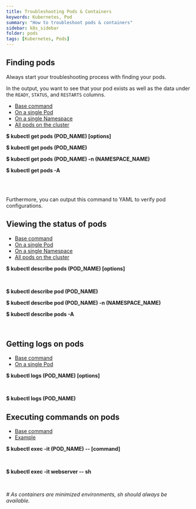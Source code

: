 ```yaml
---
title: Troubleshooting Pods & Containers
keywords: Kubernetes, Pod
summary: "How to troubleshoot pods & containers"
sidebar: k8s_sidebar
folder: pods
tags: [Kubernetes, Pods]
---
```


## Finding pods

Always start your troubleshooting process with finding your pods.

In the output, you want to see that your pod exists as well as the data under the `READY`, `STATUS`, and `RESTARTS` columns.

<ul id="profileTabs" class="nav nav-tabs">
    <li class="active"><a href="#get-pods-baseCommand" data-toggle="tab">Base command</a></li>
    <li><a href="#get-pods-single-pod" data-toggle="tab">On a single Pod</a></li>
    <li><a href="#get-pods-namespace" data-toggle="tab">On a single Namespace</a></li>
    <li><a href="#get-pods-all" data-toggle="tab">All pods on the cluster</a></li>
</ul>
<div class="tab-content">
    <div role="tabpanel" class="tab-pane active" id="get-pods-baseCommand">
        <p><b>$ kubectl get pods (POD_NAME) [options] </b></p>
    </div>
    <div role="tabpanel" class="tab-pane" id="get-pods-single-pod">
        <p><b>$ kubectl get pods (POD_NAME) </b></p>
    </div>
    <div role="tabpanel" class="tab-pane" id="get-pods-namespace">
        <p><b>$ kubectl get pods (POD_NAME) -n (NAMESPACE_NAME) </b></p>
    </div>
    <div role="tabpanel" class="tab-pane" id="get-pods-all">
        <p><b>$ kubectl get pods -A </b></p>
    </div><br>
</div><br>

Furthermore, you can output this command to YAML to verify pod configurations.

## Viewing the status of pods

<ul id="profileTabs" class="nav nav-tabs">
    <li class="active"><a href="#describe-pods-baseCommand" data-toggle="tab">Base command</a></li>
    <li><a href="#describe-single-pod" data-toggle="tab">On a single Pod</a></li>
    <li><a href="#describe-pods-namespace" data-toggle="tab">On a single Namespace</a></li>
    <li><a href="#describe-pods-all" data-toggle="tab">All pods on the cluster</a></li>
</ul>
<div class="tab-content">
    <div role="tabpanel" class="tab-pane active" id="describe-pods-baseCommand">
        <p><b>$ kubectl describe pods (POD_NAME) [options] </b></p><br>
    </div>
    <div role="tabpanel" class="tab-pane" id="describe-single-pod">
        <p><b>$ kubectl describe pod (POD_NAME) </b></p>
    </div>
    <div role="tabpanel" class="tab-pane" id="describe-pods-namespace">
        <p><b>$ kubectl describe pod (POD_NAME) -n (NAMESPACE_NAME) </b></p>
    </div>
    <div role="tabpanel" class="tab-pane" id="describe-pods-all">
        <p><b>$ kubectl describe pods -A </b></p>
    </div><br>
</div>

## Getting logs on pods

<ul id="profileTabs" class="nav nav-tabs">
    <li class="active"><a href="#kubectl-logs-baseCommand" data-toggle="tab">Base command</a></li>
    <li><a href="#kubectl-logs-single-pod" data-toggle="tab">On a single Pod</a></li>
</ul>
<div class="tab-content">
    <div role="tabpanel" class="tab-pane active" id="kubectl-logs-baseCommand">
        <p><b>$ kubectl logs (POD_NAME) [options] </b></p><br>
    </div>
    <div role="tabpanel" class="tab-pane" id="kubectl-logs-single-pod">
        <p><b>$ kubectl logs (POD_NAME) </b></p>
    </div>
</div>

## Executing commands on pods

<ul id="profileTabs" class="nav nav-tabs">
    <li class="active"><a href="#kubectl-executingCommands-baseCommand" data-toggle="tab">Base command</a></li>
    <li><a href="#kubectl-executingCommands-example" data-toggle="tab">Example</a></li>
</ul>
<div class="tab-content">
    <div role="tabpanel" class="tab-pane active" id="kubectl-executingCommands-baseCommand">
        <p><b>$ kubectl exec -it (POD_NAME) -- [command] </b></p>
        <br>
    </div>
    <div role="tabpanel" class="tab-pane" id="kubectl-executingCommands-example">
        <p><b>$ kubectl exec -it webserver -- sh </b></p>
        <br>
        <p><i># As containers are minimized environments, sh should always be available.</i></p>
    </div>
</div>

<!-- ## Using Port Forwarding to access pods

This exposes a Pod port on the kubectl host that forwards to the Pod. -->
